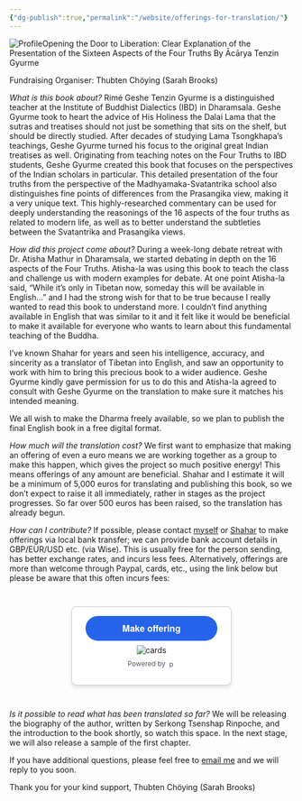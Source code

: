```yaml
---
{"dg-publish":true,"permalink":"/website/offerings-for-translation/"}
---
```


<img src="/img/user/website/tenzingyurme.png" alt="Profile" class="gyurme-pic">Opening the Door to Liberation: Clear Explanation of the Presentation of the Sixteen Aspects of the Four Truths
By Ācārya Tenzin Gyurme

Fundraising Organiser: Thubten Chöying (Sarah Brooks)

*What is this book about?*
Rimé Geshe Tenzin Gyurme is a distinguished teacher at the Institute of Buddhist Dialectics (IBD) in Dharamsala. Geshe Gyurme took to heart the advice of His Holiness the Dalai Lama that the sutras and treatises should not just be something that sits on the shelf, but should be directly studied. After decades of studying Lama Tsongkhapa’s teachings, Geshe Gyurme turned his focus to the original great Indian treatises as well. Originating from teaching notes on the Four Truths to IBD students, Geshe Gyurme created this book that focuses on the perspectives of the Indian scholars in particular. This detailed presentation of the four truths from the perspective of the Madhyamaka-Svatantrika school also distinguishes fine points of differences from the Prasangika view, making it a very unique text. This highly-researched commentary can be used for deeply understanding the reasonings of the 16 aspects of the four truths as related to modern life, as well as to better understand the subtleties between the Svatantrika and Prasangika views.

*How did this project come about?*
During a week-long debate retreat with Dr. Atisha Mathur in Dharamsala, we started debating in depth on the 16 aspects of the Four Truths. Atisha-la was using this book to teach the class and challenge us with modern examples for debate. At one point Atisha-la said, “While it’s only in Tibetan now, someday this will be available in English…” and I had the strong wish for that to be true because I really wanted to read this book to understand more. I couldn’t find anything available in English that was similar to it and it felt like it would be beneficial to make it available for everyone who wants to learn about this fundamental teaching of the Buddha.

I’ve known Shahar for years and seen his intelligence, accuracy, and sincerity as a translator of Tibetan into English, and saw an opportunity to work with him to bring this precious book to a wider audience. Geshe Gyurme kindly gave permission for us to do this and Atisha-la agreed to consult with Geshe Gyurme on the translation to make sure it matches his intended meaning.

We all wish to make the Dharma freely available, so we plan to publish the final English book in a free digital format. 

*How much will the translation cost?*
We first want to emphasize that making an offering of even a euro means we are working together as a group to make this happen, which gives the project so much positive energy! This means offerings of any amount are beneficial. Shahar and I estimate it will be a minimum of 5,000 euros for translating and publishing this book, so we don’t expect to raise it all immediately, rather in stages as the project progresses. So far over 500 euros has been raised, so the translation has already begun. 

*How can I contribute?*
If possible, please contact [myself](mailto:sarahsuntara@gmail.com) or [Shahar](mailto:shahartene108@gmail.com) to make offerings via local bank transfer; we can provide bank account details in GBP/EUR/USD etc. (via Wise). This is usually free for the person sending, has better exchange rates, and incurs less fees.
Alternatively, offerings are more than welcome through Paypal, cards, etc., using the link below but please be aware that this often incurs fees:
<div style="text-align: center;">
  <div style="display: inline-block; padding: 1rem; border: 1px solid #ccc; border-radius: 0.5rem; background-color: white; box-shadow: 0 4px 6px rgba(0,0,0,0.1); margin: 2em 0; max-width: 90%; min-width: 250px;">
    <form action="https://www.paypal.com/ncp/payment/YNMTCDD5TUQDQ" method="post" target="_blank" style="display: inline-grid; justify-items: center; align-content: start; gap: 0.5rem; width: 100%;">
        <style>
            .custom-button {
                width: calc(100% - 1rem); /* Make button almost full width with some margin */
                text-align: center;
                border: none;
                border-radius: 9999px; /* This creates a fully rounded pill shape */
                padding: 0.75rem 2rem;
                font-weight: 600;
                background-color: #2563EB;
                color: #ffffff;
                font-family: "Helvetica Neue", Arial, sans-serif;
                font-size: 1rem;
                line-height: 1.25rem;
                cursor: pointer;
                transition: background-color 0.3s ease;
                margin-left: 0.5rem;
                margin-right: 0.5rem;
            }
            .custom-button:hover {
                background-color: #1E40AF;
            }
        </style>
        <button type="submit" class="custom-button">Make offering</button>
        <img src="https://www.paypalobjects.com/images/Debit_Credit_APM.svg" alt="cards" />
        <section style="font-size: 0.75rem; color: #4b5563;">
            Powered by 
            <img src="https://www.paypalobjects.com/paypal-ui/logos/svg/paypal-wordmark-color.svg" alt="paypal" style="height: 0.875rem; vertical-align: middle;" />
        </section>
    </form>
  </div>
</div>

*Is it possible to read what has been translated so far?*
We will be releasing the biography of the author, written by Serkong Tsenshap Rinpoche, and the introduction to the book shortly, so watch this space. In the next stage, we will also release a sample of the first chapter.

If you have additional questions, please feel free to [email me](mailto:sarahsuntara@gmail.com) and we will reply to you soon.

Thank you for your kind support,
Thubten Chöying (Sarah Brooks)


